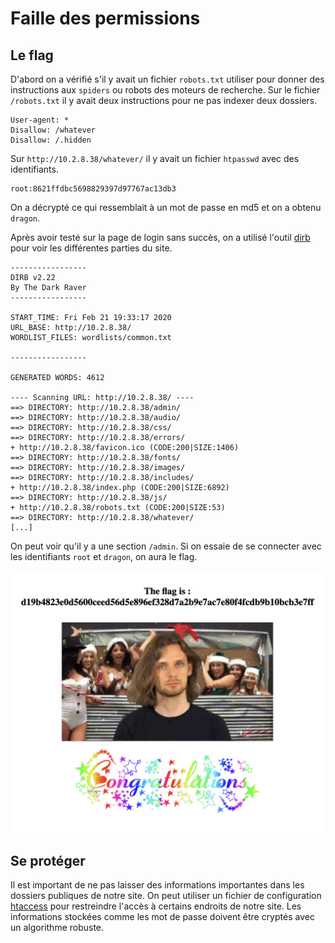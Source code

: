 # Faille des permissions

## Le flag

D'abord on a vérifié s'il y avait un fichier `robots.txt` utiliser pour donner des instructions aux `spiders` ou robots des moteurs de recherche.
Sur le fichier `/robots.txt` il y avait deux instructions pour ne pas indexer deux dossiers.

```
User-agent: *
Disallow: /whatever
Disallow: /.hidden
```

Sur `http://10.2.8.38/whatever/` il y avait un fichier `htpasswd` avec des identifiants.

```
root:8621ffdbc5698829397d97767ac13db3
```

On a décrypté ce qui ressemblait à un mot de passe en md5 et on a obtenu `dragon`.

Après avoir testé sur la page de login sans succès, on a utilisé l'outil [dirb](https://github.com/v0re/dirb) pour voir les différentes parties du site.

```shell script
-----------------
DIRB v2.22
By The Dark Raver
-----------------

START_TIME: Fri Feb 21 19:33:17 2020
URL_BASE: http://10.2.8.38/
WORDLIST_FILES: wordlists/common.txt

-----------------

GENERATED WORDS: 4612

---- Scanning URL: http://10.2.8.38/ ----
==> DIRECTORY: http://10.2.8.38/admin/
==> DIRECTORY: http://10.2.8.38/audio/
==> DIRECTORY: http://10.2.8.38/css/
==> DIRECTORY: http://10.2.8.38/errors/
+ http://10.2.8.38/favicon.ico (CODE:200|SIZE:1406)
==> DIRECTORY: http://10.2.8.38/fonts/
==> DIRECTORY: http://10.2.8.38/images/
==> DIRECTORY: http://10.2.8.38/includes/
+ http://10.2.8.38/index.php (CODE:200|SIZE:6892)
==> DIRECTORY: http://10.2.8.38/js/
+ http://10.2.8.38/robots.txt (CODE:200|SIZE:53)
==> DIRECTORY: http://10.2.8.38/whatever/
[...]
```

On peut voir qu'il y a une section `/admin`. Si on essaie de se connecter avec les identifiants `root` et `dragon`, on aura le flag.

![flag admin](../../assets/flag_admin.png)

## Se protéger

Il est important de ne pas laisser des informations importantes dans les dossiers publiques de notre site.
On peut utiliser un fichier de configuration [htaccess](https://www.askapache.com/htaccess/htaccess-wikipedia/) pour restreindre l'accès à certains endroits de notre site.
Les informations stockées comme les mot de passe doivent être cryptés avec un algorithme robuste.